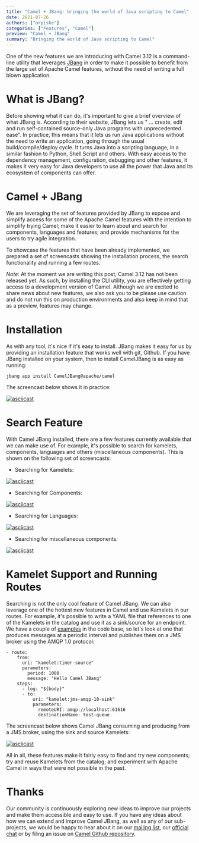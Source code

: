 ```yaml
---
title: "Camel + JBang: bringing the world of Java scripting to Camel"
date: 2021-07-26
authors: ["orpiske"]
categories: ["Features", "Camel"]
preview: "Camel + JBang"
summary: "Bringing the world of Java scripting to Camel"
---
```


One of the new features we are introducing with Camel 3.12 is a command-line utility that leverages [JBang](https://www.jbang.dev/) in order to make it possible to benefit from the large set of Apache Camel features, without the need of writing a full blown application.

# What is JBang?

Before showing what it can do, it's important to give a brief overview of what JBang is. According to their website, JBang lets us " … create, edit and run self-contained source-only Java programs with unprecedented ease". In practice, this means that it lets us run Java applications without the need to write an application, going through the usual build/compile/deploy cycle. It turns Java into a scripting language, in a similar fashion to Python, Shell Script and others. With easy access to the dependency management, configuration, debugging and other features, it makes it very easy for Java developers to use all the power that Java and its ecosystem of components can offer.

# Camel + JBang

We are leveraging the set of features provided by JBang to expose and simplify access for some of the Apache Camel features with the intention to simplify trying Camel; make it easier to learn about and search for components, languages and features; and provide mechanisms for the users to try agile integration.

To showcase the features that have been already implemented, we prepared a set of screencasts showing the installation process, the
search functionality and running a few routes.

*Note*: At the moment we are writing this post, Camel 3.12 has not been released yet. As such, by installing the CLI utility, you are effectively getting access to a development version of Camel. Although we are excited to share news about new features, we also ask you to be please use caution and do not run this on production environments and also keep in mind that as a preview, features may change.

# Installation

As with any tool, it's nice if it's easy to install. JBang makes it easy for us by providing an installation feature that works well with git, Github. If you have JBang installed on your system, then to install CamelJBang is as easy as running:

```
jbang app install CamelJBang@apache/camel
```

The screencast below shows it in practice:

[![asciicast](install.svg)](https://asciinema.org/a/426328)


# Search Feature

With Camel JBang installed, there are a few features currently available that we can make use of. For example, it's possible to search for kamelets, components, languages and others (miscellaneous components). This is shown on the following set of screencasts:

* Searching for Kamelets:

[![asciicast](search-kamelets.svg)](https://asciinema.org/a/426334)

* Searching for Components:

[![asciicast](search-components.svg)](https://asciinema.org/a/426340)

* Searching for Languages:

[![asciicast](search-languages.svg)](https://asciinema.org/a/426341)

* Searching for miscellaneous components:

[![asciicast](search-others.svg)](https://asciinema.org/a/426342)

# Kamelet Support and Running Routes

Searching is not the only cool feature of Camel JBang. We can also leverage one of the hottest new features in Camel and use Kamelets in our routes. For example, it's possible to write a YAML file that references to one of the Kamelets in the catalog and use it as a sink/source for an endpoint. We have a couple of [examples](https://github.com/apache/camel/tree/b0bada2f41029cd8496db4defc09b3a48b403ad4/dsl/camel-jbang/camel-jbang-main/examples) in the code base, so let's look at one that produces messages at a periodic interval and publishes them on a JMS broker using the AMQP 1.0 protocol:

```
- route:
    from:
      uri: "kamelet:timer-source"
      parameters:
        period: 1000
        message: "Hello Camel JBang"
    steps:
      - log: "${body}"
      - to:
          uri: "kamelet:jms-amqp-10-sink"
          parameters:
            remoteURI: amqp://localhost:61616
            destinationName: test-queue
```

The screencast below shows Camel JBang consuming and producing from a JMS broker, using the sink and source Kamelets:

[![asciicast](running.svg)](https://asciinema.org/a/426344)

All in all, these features make it fairly easy to find and try new components; try and reuse Kamelets from the catalog; and experiment with Apache Camel in ways that were not possible in the past.

# Thanks

Our community is continuously exploring new ideas to improve our projects and make them accessible and easy to use. If you have any ideas about how we can extend and improve Camel JBang, as well as any of our sub-projects, we would be happy to hear about it on our [mailing list](/community/mailing-list/), our [official chat](https://camel.zulipchat.com/) or by filing an issue on [Camel Github repository](https://github.com/apache/camel).